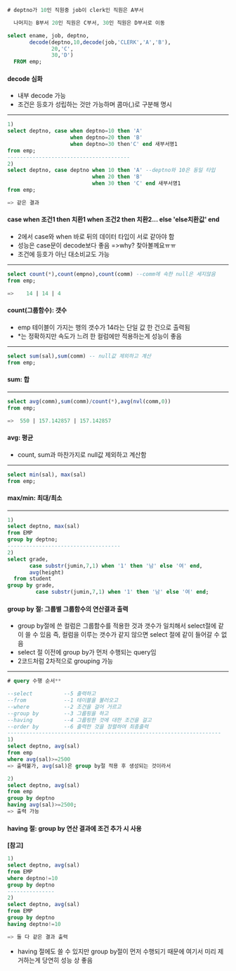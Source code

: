 ```sql
# deptno가 10인 직원중 job이 clerk인 직원은 A부서 

  나머지는 B부서 20인 직원은 C부서, 30인 직원은 D부서로 이동  

select ename, job, deptno, 
       decode(deptno,10,decode(job,'CLERK','A','B'),
              20,'C',
              30,'D')
  FROM emp; 
```
#### decode 심화
- 내부 decode 가능
- 조건은 등호가 성립하는 것만 가능하며 콤마(,)로 구분해 명시
-------------------------------------------------
```sql
1)
select deptno, case when deptno=10 then 'A' 
                    when deptno=20 then 'B' 
                    when deptno=30 then'C' end 새부서명1
from emp;
---------------------------------------
2)
select deptno, case deptno when 10 then 'A' --deptno와 10은 동일 타입 
                           when 20 then 'B'             
                           when 30 then 'C' end 새부서명1
from emp;

=> 같은 결과
```
#### case when 조건1 then 치환1 when 조건2 then 치환2... else 'else치환값' end
- 2에서 case와 when 바로 뒤의 데이터 타입이 서로 같아야 함  
- 성능은 case문이 decode보다 좋음  =>why? 찾아볼께요ㅠㅠ
- 조건에 등호가 아닌 대소비교도 가능 
------------------------------------------------
```sql
select count(*),count(empno),count(comm) --comm에 속한 null은 세지않음
from emp;

=>    14 | 14 | 4
```
#### count(그룹함수): 갯수
- emp 테이블이 가지는 행의 갯수가 14라는 단일 값 한 건으로 출력됨 
- *는 정확하지만 속도가 느려 한 컬럼에만 적용하는게 성능이 좋음
------------------------------------------------
```sql
select sum(sal),sum(comm) -- null값 제외하고 계산 
from emp;
```
#### sum: 합
-----------------------------------------------
```sql
select avg(comm),sum(comm)/count(*),avg(nvl(comm,0))
from emp;

=>  550 | 157.142857 | 157.142857
```
#### avg: 평균
- count, sum과 마찬가지로 null값 제외하고 계산함
------------------------------------------------
```sql
select min(sal), max(sal)  
from emp;
```
#### max/min: 최대/최소
------------------------------------------------
```sql
1)
select deptno, max(sal) 
from EMP 
group by deptno; 
------------------------------------
2)
select grade,
       case substr(jumin,7,1) when '1' then '남' else '여' end,
       avg(height)
  from student
group by grade, 
         case substr(jumin,7,1) when '1' then '남' else '여' end; 
```
#### group by 절: 그룹별 그룹함수의 연산결과 출력
- group by절에 쓴 컬럼은 그룹함수를 적용한 것과 갯수가 일치해서 select절에 같이 쓸 수 있음 
즉, 컬럼을 이루는 갯수가 같지 않으면 select 절에 같이 들어갈 수 없음
- select 절 이전에 group by가 먼저 수행되는 query임
- 2코드처럼 2차적으로 grouping 가능
-----------------------------------------------
```sql
# query 수행 순서**

--select          --5 출력하고
--from            --1 테이블을 불러오고
--where           --2 조건을 걸어 거르고 
--group by        --3 그룹핑을 하고
--having          --4 그룹핑한 것에 대한 조건을 걸고
--order by        --6 출력한 것을 정렬하여 최종출력
--------------------------------------------------------------------
1)
select deptno, avg(sal)
from emp
where avg(sal)>=2500 
=> 출력불가, avg(sal)은 group by절 적용 후 생성되는 것이라서

2)
select deptno, avg(sal)
from emp
group by deptno
having avg(sal)>=2500;
=> 출력 가능
```
#### having 절: group by 연산 결과에 조건 추가 시 사용
**[참고]** 
```sql
1)
select deptno, avg(sal)
from EMP
where deptno!=10
group by deptno 
---------------
2)
select deptno, avg(sal)
from EMP
group by deptno
having deptno!=10

=> 둘 다 같은 결과 출력
```
- having 절에도 쓸 수 있지만 group by절이 먼저 수행되기 때문에 여기서 미리 제거하는게 당연히 성능 상 좋음 
